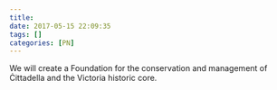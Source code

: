 ```yaml
---
title:
date: 2017-05-15 22:09:35
tags: []
categories: [PN]
---
```


We will create a Foundation for the conservation and management of Ċittadella and the Victoria historic core.